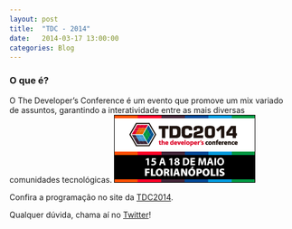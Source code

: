 ```yaml
---
layout: post
title:  "TDC - 2014"
date:   2014-03-17 13:00:00
categories: Blog
---
```


<h3>O que é?</h3>
O The Developer’s Conference é um evento que promove um mix variado de assuntos, garantindo a interatividade entre as mais diversas comunidades tecnológicas.

<img src="/img/posts/tdc2014.png" />

Confira a programação no site da <a href="http://www.thedevelopersconference.com.br/" target="blank">TDC2014</a>.

Qualquer dúvida, chama aí no <a href="https://twitter.com/FRonchii" target="blank">Twitter</a>!



